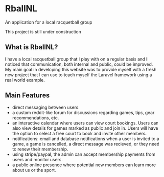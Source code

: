 # RballNL

An application for a local racquetball group

This project is still under construction

## What is RballNL?

I have a local racquetball group that I play with on a regular basis and I noticed that communication, both internal and public, could be improved.
My main goal in developing this website was to provide myself with a fresh new project that I can use to teach myself the Laravel framework using a real world example. 

## Main Features

- direct messaging between users
- a custom reddit-like forum for discussions regarding games, tips, gear recommendations, etc.
- an interactive calendar where users can view court bookings. Users can also view details for games marked as public and join in. Users will have the option to select a free court to book and invite other members.
- notifications: email and database notifications when a user is invited to a game, a game is cancelled, a direct message was recieved, or they need to renew their membership.
- using stripe/paypal, the admin can accept membership payments from users and monitor users.
- a public online presence where potential new members can learn more about us or the sport.
